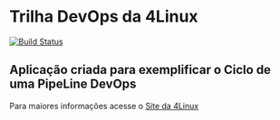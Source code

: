 # Trilha DevOps da 4Linux

<!-- Altere a Flag abaixo com sua URL do Travis -->

[![Build Status](https://travis-ci.com/Andre48d/frist-a-project.svg?branch=main)](https://travis-ci.com/Andre48d/frist-a-project)
## Aplicação criada para exemplificar o Ciclo de uma PipeLine DevOps


Para maiores informações acesse o [Site da 4Linux](https://www.4linux.com.br/cursos/devops)
